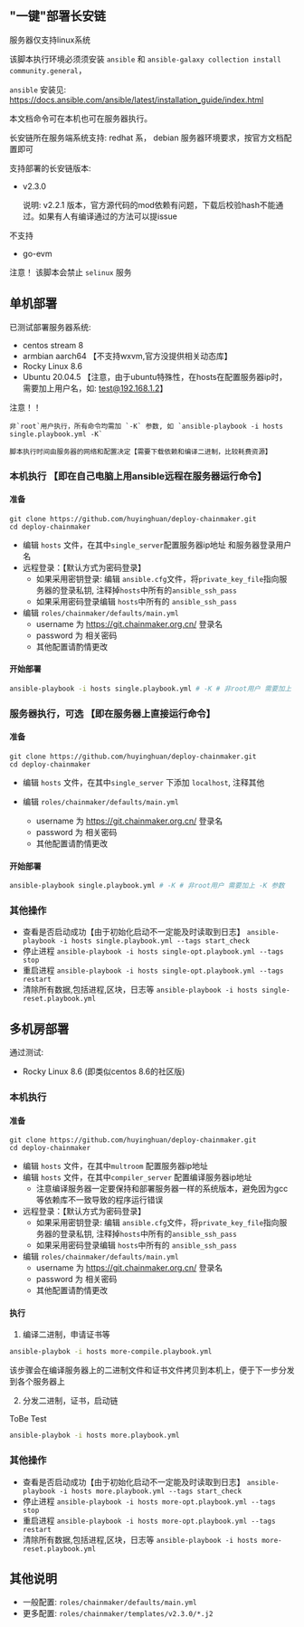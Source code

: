 ## "一键"部署长安链

服务器仅支持linux系统

该脚本执行环境必须须安装 `ansible` 和 `ansible-galaxy collection install community.general`，

`ansible` 安装见: https://docs.ansible.com/ansible/latest/installation_guide/index.html

本文档命令可在本机也可在服务器执行。

长安链所在服务端系统支持: redhat 系， debian
服务器环境要求，按官方文档配置即可

支持部署的长安链版本:

- v2.3.0
  
  说明: v2.2.1 版本，官方源代码的mod依赖有问题，下载后校验hash不能通过。如果有人有编译通过的方法可以提issue 


不支持 

- go-evm

注意！ 该脚本会禁止 `selinux` 服务

## 单机部署

已测试部署服务器系统:

- centos stream 8
- armbian aarch64 【不支持wxvm,官方没提供相关动态库】
- Rocky Linux 8.6
- Ubuntu 20.04.5 【注意，由于ubuntu特殊性，在hosts在配置服务器ip时，需要加上用户名，如: test@192.168.1.2】

注意！！ 
    
    非`root`用户执行，所有命令均需加 `-K` 参数, 如 `ansible-playbook -i hosts single.playbook.yml -K`
    
    脚本执行时间由服务器的网络和配置决定【需要下载依赖和编译二进制，比较耗费资源】
    
### 本机执行 【即在自己电脑上用ansible远程在服务器运行命令】



#### 准备

```
git clone https://github.com/huyinghuan/deploy-chainmaker.git
cd deploy-chainmaker
```

- 编辑 `hosts` 文件，在其中`single_server`配置服务器ip地址 和服务器登录用户名 
- 远程登录：【默认方式为密码登录】
    - 如果采用密钥登录: 编辑 `ansible.cfg`文件，将`private_key_file`指向服务器的登录私钥, 注释掉`hosts`中所有的`ansible_ssh_pass`
    - 如果采用密码登录编辑 `hosts`中所有的 `ansible_ssh_pass`
- 编辑 `roles/chainmaker/defaults/main.yml` 
    - username 为 https://git.chainmaker.org.cn/ 登录名
    - password 为 相关密码
    - 其他配置请酌情更改

#### 开始部署

```bash
ansible-playbook -i hosts single.playbook.yml # -K # 非root用户 需要加上 -K 参数
```

### 服务器执行，可选 【即在服务器上直接运行命令】

#### 准备
```
git clone https://github.com/huyinghuan/deploy-chainmaker.git
cd deploy-chainmaker
```

- 编辑 `hosts` 文件，在其中`single_server` 下添加 `localhost`, 注释其他

- 编辑 `roles/chainmaker/defaults/main.yml` 
    - username 为 https://git.chainmaker.org.cn/ 登录名
    - password 为 相关密码
    - 其他配置请酌情更改

#### 开始部署

```bash
ansible-playbook single.playbook.yml # -K # 非root用户 需要加上 -K 参数
```

### 其他操作

- 查看是否启动成功【由于初始化启动不一定能及时读取到日志】 `ansible-playbook -i hosts single.playbook.yml --tags start_check`
- 停止进程 `ansible-playbook -i hosts single-opt.playbook.yml --tags stop`
- 重启进程 `ansible-playbook -i hosts single-opt.playbook.yml --tags restart`
- 清除所有数据,包括进程,区块，日志等 `ansible-playbook -i hosts single-reset.playbook.yml`
## 多机房部署

通过测试:

- Rocky Linux 8.6 (即类似centos 8.6的社区版)

### 本机执行

#### 准备

```
git clone https://github.com/huyinghuan/deploy-chainmaker.git
cd deploy-chainmaker
```

- 编辑 `hosts` 文件，在其中`multroom` 配置服务器ip地址
- 编辑 `hosts` 文件，在其中`compiler_server` 配置编译服务器ip地址
    - 注意编译服务器一定要保持和部署服务器一样的系统版本，避免因为gcc等依赖库不一致导致的程序运行错误
- 远程登录：【默认方式为密码登录】
    - 如果采用密钥登录: 编辑 `ansible.cfg`文件，将`private_key_file`指向服务器的登录私钥, 注释掉`hosts`中所有的`ansible_ssh_pass`
    - 如果采用密码登录编辑 `hosts`中所有的 `ansible_ssh_pass`
- 编辑 `roles/chainmaker/defaults/main.yml` 
    - username 为 https://git.chainmaker.org.cn/ 登录名
    - password 为 相关密码
    - 其他配置请酌情更改

#### 执行

1. 编译二进制，申请证书等

```bash
ansible-playbok -i hosts more-compile.playbook.yml
```

该步骤会在编译服务器上的二进制文件和证书文件拷贝到本机上，便于下一步分发到各个服务器上

2. 分发二进制，证书，启动链

ToBe Test

```bash
ansible-playbok -i hosts more.playbook.yml
```

### 其他操作

- 查看是否启动成功【由于初始化启动不一定能及时读取到日志】 `ansible-playbook -i hosts more.playbook.yml --tags start_check`
- 停止进程 `ansible-playbook -i hosts more-opt.playbook.yml --tags stop`
- 重启进程 `ansible-playbook -i hosts more-opt.playbook.yml --tags restart`
- 清除所有数据,包括进程,区块，日志等 `ansible-playbook -i hosts more-reset.playbook.yml`

## 其他说明

- 一般配置:  `roles/chainmaker/defaults/main.yml`
- 更多配置: `roles/chainmaker/templates/v2.3.0/*.j2`